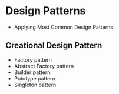 # Design Patterns

- Applying Most Common Design Patterns

## Creational Design Pattern
- Factory pattern
- Abstract Factory pattern
- Builder pattern
- Pototype pattern
- Singleton pattern
